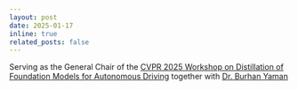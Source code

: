 ```yaml
---
layout: post
date: 2025-01-17
inline: true
related_posts: false
---
```


Serving as the General Chair of the <a href="https://wdfm-ad.github.io/">CVPR 2025 Workshop on Distillation of Foundation Models for Autonomous Driving</a> together with [Dr. Burhan Yaman](https://byaman14.github.io/)